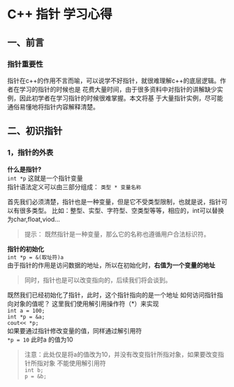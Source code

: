 # C++ 指针 学习心得

## 一、前言

### 指针重要性
  指针在c++的作用不言而喻，可以说学不好指针，就很难理解c++的底层逻辑。作者在学习的指针的时候也是
  花费大量时间，由于很多资料中对指针的讲解缺少实例，因此初学者在学习指针的时候很难掌握。本文将基
  于大量指针实例，尽可能通俗易懂地将指针内容解释清楚。

## 二、初识指针

### 1，指针的外表

  **什么是指针?**  
  `int *p` 这就是一个指针变量  
  指针语法定义可以由三部分组成： `类型 * 变量名称 `  

  首先我们必须清楚，指针也是一种变量，但是它不受类型限制，也就是说，指针可以有很多类型。
  比如：整型、实型、字符型、空类型等等，相应的，int可以替换为char,float,viod...
  > 提示： 既然指针是一种变量，那么它的名称也遵循用户合法标识符。

  **指针的初始化**   
  `int *p = &(取址符)a`  
  由于指针的作用是访问数据的地址，所以在初始化时，**右值为一个变量的地址**
  > 同时，指针也是可以改变指向的，后续我们将会谈到。
> 

  既然我们已经初始化了指针，此时，这个指针指向的是一个地址
  如何访问指针指向对象的值呢？
  这里我们使用解引用操作符（*）来实现  
  `int a = 100;`    
  `int *p = &a;`  
  `cout<< *p;`   
  如果要通过指针修改变量的值，同样通过解引用符   
  `*p = 10` 此时a 的值为10    
  
  >注意：此处仅是将a的值改为10，并没有改变指针所指对象，如果要改变指针所指对象
>不能使用解引用符  
>`int b;`  
>`p = &b;`
  
  

     




